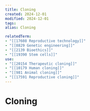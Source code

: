 ```yaml
---
title: Cloning
created: 2024-12-01
modified: 2024-12-01
tags: 
alias: Cloning

relatedTerm:
- "[[17608 Reproductive technology]]"
- "[[8829 Genetic engineering]]"
- "[[2139 Bioethics]]"
- "[[19390 Stem cells]]"
use:
- "[[20154 Therapeutic cloning]]"
- "[[10179 Human cloning]]"
- "[[981 Animal cloning]]"
- "[[17591 Reproductive cloning]]"
---
```

# Cloning
